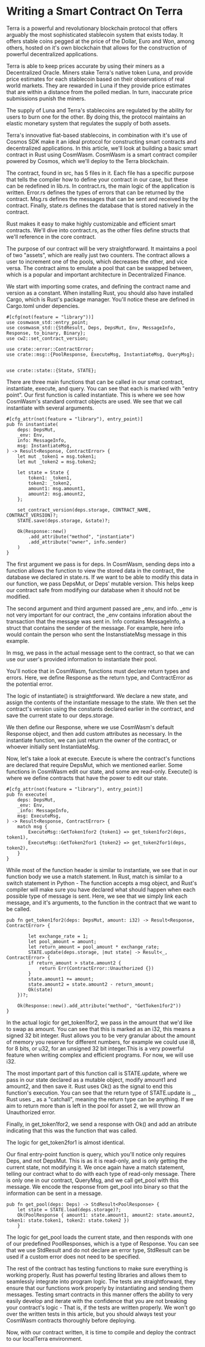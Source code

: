 # Writing a Smart Contract On Terra

Terra is a powerful and revolutionary blockchain protocol that offers arguably the most sophisticated stablecoin system that exists today. It offers stable coins pegged at the price of the Dollar, Euro and Won, among others, hosted on it's own blockchain that allows for the construction of powerful decentralized applications.

Terra is able to keep prices accurate by using their miners as a Decentralized Oracle. Miners stake Terra's native token Luna, and provide price estimates for each stablecoin based on their observations of real world markets. They are rewarded in Luna if they provide price estimates that are within a distance from the polled median. In turn, inaccurate price submissions punish the miners. 

The supply of Luna and Terra's stablecoins are regulated by the ability for users to burn one for the other. By doing this, the protocol maintains an elastic monetary system that regulates the supply of both assets. 

Terra's innovative fiat-based stablecoins, in combination with it's use of Cosmos SDK make it an ideal protocol for constructing smart contracts and decentralized applications. In this article, we'll look at building a basic smart contract in Rust using CosmWasm. CosmWasm is a smart contract compiler powered by Cosmos, which we'll deploy to the Terra blockchain. 

The contract, found in src, has 5 files in it. Each file has a specific purpose that tells the compiler how to define your contract in our case, but these can be redefined in lib.rs. In contract.rs, the main logic of the application is written. Error.rs defines the types of errors that can be returned by the contract. Msg.rs defines the messages that can be sent and received by the contract. Finally, state.rs defines the database that is stored natively in the contract.  

Rust makes it easy to make highly customizable and efficient smart contracts. We'll dive into contract.rs, as the other files define structs that we'll reference in the core contract. 

The purpose of our contract will be very straightforward. It maintains a pool of two "assets", which are really just two counters. The contract allows a user to increment one of the pools, which decreases the other, and vice versa. The contract aims to emulate a pool that can be swapped between, which is a popular and important architecture in Decentralized Finance. 

We start with importing some crates, and defining the contract name and version as a constant. When installing Rust, you should also have installed Cargo, which is Rust's package manager. You'll notice these are defined in Cargo.toml under depencies. 

```
#[cfg(not(feature = "library"))]
use cosmwasm_std::entry_point;
use cosmwasm_std::{StdResult, Deps, DepsMut, Env, MessageInfo, Response, to_binary, Binary};
use cw2::set_contract_version;

use crate::error::ContractError;
use crate::msg::{PoolResponse, ExecuteMsg, InstantiateMsg, QueryMsg};


use crate::state::{State, STATE};

```

There are three main functions that can be called in our smat contract, instantiate, execute, and query. You can see that each is marked with "entry point". Our first function is called instantiate. This is where we see how CosmWasm's standard contract objects are used. We see that we call instantiate with several arguments. 

```
#[cfg_attr(not(feature = "library"), entry_point)]
pub fn instantiate(
    deps: DepsMut,
    _env: Env,
    info: MessageInfo,
    msg: InstantiateMsg,
) -> Result<Response, ContractError> {
    let mut _token1 = msg.token1;
    let mut _token2 = msg.token2;

    let state = State {
        token1: _token1,
        token2: _token2,
        amount1: msg.amount1,
        amount2: msg.amount2,
    };

    set_contract_version(deps.storage, CONTRACT_NAME, CONTRACT_VERSION)?;
    STATE.save(deps.storage, &state)?;

    Ok(Response::new()
        .add_attribute("method", "instantiate")
        .add_attribute("owner", info.sender)
    )
}
```

The first argument we pass is for deps. In CosmWasm, sending deps into a function allows the function to view the stored data in the contract, the database we declared in state.rs. If we want to be able to modify this data in our function, we pass DepsMut, or Deps' mutable version. This helps keep our contract safe from modifying our database when it should not be modified. 

The second argument and third argument passed are _env, and info. _env is not very important for our contract, the _env contains inforation about the transaction that the message was sent in. Info contains MessageInfo, a struct that contains the sender of the message. For example, here info would contain the person who sent the InstanstiateMsg message in this example. 

In msg, we pass in the actual message sent to the contract, so that we can use our user's provided information to instantiate their pool. 

You'll notice that in CosmWasm, functions must declare return types and errors. Here, we define Response as the return type, and ContractError as the potential error. 

The logic of instantiate() is straightforward. We declare a new state, and assign the contents of the instantiate message to the state. We then set the contract's version using the constants declared earlier in the contract, and save the current state to our deps.storage.

We then define our Response, where we use CosmWasm's default Response object, and then add custom attributes as necessary. In the instantiate function, we can just return the owner of the contract, or whoever initially sent InstantiateMsg.


Now, let's take a look at execute. Execute is where the contract's functions are declared that require DepsMut, which we mentioned earlier. Some functions in CosmWasm edit our state, and some are read-only. Execute() is where we define contracts that have the power to edit our state.

```
#[cfg_attr(not(feature = "library"), entry_point)]
pub fn execute(
    deps: DepsMut,
    _env: Env,
    _info: MessageInfo,
    msg: ExecuteMsg,
) -> Result<Response, ContractError> {
    match msg {
        ExecuteMsg::GetToken1for2 {token1} => get_token1for2(deps, token1),
        ExecuteMsg::GetToken2for1 {token2} => get_token2for1(deps, token2),
    }
}
```

While most of the function header is similar to instantiate, we see that in our function body we use a match statement. In Rust, match is similar to a switch statement in Python - The function accepts a msg object, and Rust's compiler will make sure you have declared what should happen when each possible  type of message is sent. Here, we see that we simply link each message, and it's arguments, to the function in the contract that we want to be called. 

```
pub fn get_token1for2(deps: DepsMut, amount: i32) -> Result<Response, ContractError> {

        let exchange_rate = 1;
        let pool_amount = amount;
        let return_amount = pool_amount * exchange_rate;
        STATE.update(deps.storage, |mut state| -> Result<_, ContractError> {
        if return_amount > state.amount2 {
            return Err(ContractError::Unauthorized {})
        }  
        state.amount1 += amount;
        state.amount2 = state.amount2 - return_amount;
        Ok(state)
    })?;

    Ok(Response::new().add_attribute("method", "GetToken1for2"))
}
```

In the actual logic for get_token1for2, we pass in the amount that we'd like to swap as amount. You can see that this is marked as an i32, this means a signed 32 bit integer. Rust allows you to be very granular about the amount of memory you reserve for different numbers, for example we could use i8, for 8 bits, or u32, for an unsigned 32 bit integer.This is a very powerful feature when writing complex and efficient programs. For now, we will use i32.  

The most important part of this function call is STATE.update, where we pass in our state declared as a mutable object, modify amount1 and amount2, and then save it. Rust uses Ok() as the signal to end this function's execution. You can see that the return type of STATE.update is _, Rust uses _ as a "catchall", meaning the return type can be anything. If we aim to return more than is left in the pool for asset 2, we will throw an Unauthorized error.  

Finally, in get_token1for2, we send a response with Ok() and add an atribute indicating that this was the function that was called. 

The logic for get_token2for1 is almost identical. 

Our final entry-point function is query, which you'll notice only requires Deps, and not DepsMut. This is as it is read-only, and is only getting the current state, not modifying it. We once again have a match statement, telling our contract what to do with each type of read-only message. There is only one in our contract, QueryMsg, and we call get_pool with this message. We encode the response from get_pool into binary so that the information can be sent in a message. 


```
pub fn get_pool(deps: Deps) -> StdResult<PoolResponse> {
    let state = STATE.load(deps.storage)?;
    Ok(PoolResponse { amount1: state.amount1, amount2: state.amount2, token1: state.token1, token2: state.token2 })
    }
```

The logic for get_pool loads the current state, and then responds with one of our predefined PoolResponses, which is a type of Response. You can see that we use StdResult and do not declare an error type, StdResult can be used if a custom error does not need to be specified. 

The rest of the contract has testing functions to make sure everything is working properly. Rust has powerful testing libraries and allows them to seamlessly integrate into program logic. The tests are straightforward, they ensure that our functions work properly by instantiating and sending them messages. Testing smart contracts in this manner offers the ability to very easily develop and iterate with the confidence that you are not breaking your contract's logic - That is, if the tests are written properly. We won't go over the written tests in this article, but you should always test your CosmWasm contracts thoroughly before deploying. 

Now, with our contract written, it is time to compile and deploy the contract to our localTerra environment. 